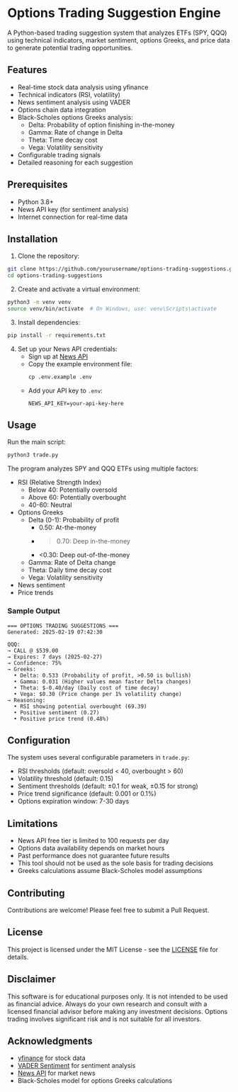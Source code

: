 # Options Trading Suggestion Engine

A Python-based trading suggestion system that analyzes ETFs (SPY, QQQ) using technical indicators, market sentiment, options Greeks, and price data to generate potential trading opportunities.

## Features

- Real-time stock data analysis using yfinance
- Technical indicators (RSI, volatility)
- News sentiment analysis using VADER
- Options chain data integration
- Black-Scholes options Greeks analysis:
  - Delta: Probability of option finishing in-the-money
  - Gamma: Rate of change in Delta
  - Theta: Time decay cost
  - Vega: Volatility sensitivity
- Configurable trading signals
- Detailed reasoning for each suggestion

## Prerequisites

- Python 3.8+
- News API key (for sentiment analysis)
- Internet connection for real-time data

## Installation

1. Clone the repository:
```bash
git clone https://github.com/yourusername/options-trading-suggestions.git
cd options-trading-suggestions
```

2. Create and activate a virtual environment:
```bash
python3 -m venv venv
source venv/bin/activate  # On Windows, use: venv\Scripts\activate
```

3. Install dependencies:
```bash
pip install -r requirements.txt
```

4. Set up your News API credentials:
   - Sign up at [News API](https://newsapi.org/)
   - Copy the example environment file:
     ```bash
     cp .env.example .env
     ```
   - Add your API key to `.env`:
     ```
     NEWS_API_KEY=your-api-key-here
     ```

## Usage

Run the main script:
```bash
python3 trade.py
```

The program analyzes SPY and QQQ ETFs using multiple factors:
- RSI (Relative Strength Index)
  - Below 40: Potentially oversold
  - Above 60: Potentially overbought
  - 40-60: Neutral
- Options Greeks
  - Delta (0-1): Probability of profit
    - 0.50: At-the-money
    - >0.70: Deep in-the-money
    - <0.30: Deep out-of-the-money
  - Gamma: Rate of Delta change
  - Theta: Daily time decay cost
  - Vega: Volatility sensitivity
- News sentiment
- Price trends

### Sample Output
```
=== OPTIONS TRADING SUGGESTIONS ===
Generated: 2025-02-19 07:42:30

QQQ:
→ CALL @ $539.00
→ Expires: 7 days (2025-02-27)
→ Confidence: 75%
→ Greeks:
  • Delta: 0.533 (Probability of profit, >0.50 is bullish)
  • Gamma: 0.031 (Higher values mean faster Delta changes)
  • Theta: $-0.40/day (Daily cost of time decay)
  • Vega: $0.30 (Price change per 1% volatility change)
→ Reasoning:
  • RSI showing potential overbought (69.39)
  • Positive sentiment (0.27)
  • Positive price trend (0.48%)
```

## Configuration

The system uses several configurable parameters in `trade.py`:
- RSI thresholds (default: oversold < 40, overbought > 60)
- Volatility threshold (default: 0.15)
- Sentiment thresholds (default: ±0.1 for weak, ±0.15 for strong)
- Price trend significance (default: 0.001 or 0.1%)
- Options expiration window: 7-30 days

## Limitations

- News API free tier is limited to 100 requests per day
- Options data availability depends on market hours
- Past performance does not guarantee future results
- This tool should not be used as the sole basis for trading decisions
- Greeks calculations assume Black-Scholes model assumptions

## Contributing

Contributions are welcome! Please feel free to submit a Pull Request.

## License

This project is licensed under the MIT License - see the [LICENSE](LICENSE) file for details.

## Disclaimer

This software is for educational purposes only. It is not intended to be used as financial advice. Always do your own research and consult with a licensed financial advisor before making any investment decisions. Options trading involves significant risk and is not suitable for all investors.

## Acknowledgments

- [yfinance](https://github.com/ranaroussi/yfinance) for stock data
- [VADER Sentiment](https://github.com/cjhutto/vaderSentiment) for sentiment analysis
- [News API](https://newsapi.org/) for market news
- Black-Scholes model for options Greeks calculations
